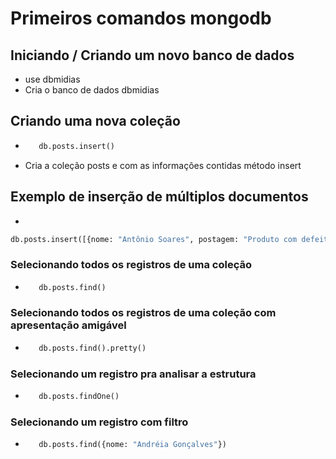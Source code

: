 # Primeiros comandos mongodb

## Iniciando / Criando um novo banco de dados 
 - use dbmidias 
 - Cria o banco de dados dbmidias
 
## Criando uma nova coleção
 - ```python 
      db.posts.insert() 
    ```
 - Cria a coleção posts e com as informações contidas método insert
 
## Exemplo de inserção de múltiplos documentos 
 - 
 ```python
 db.posts.insert([{nome: "Antônio Soares", postagem: "Produto com defeito", data: "17-01-2021"}]) 
 ``` 
### Selecionando todos os registros de uma coleção
 - ```python 
      db.posts.find() 
    ```

### Selecionando todos os registros de uma coleção com apresentação amigável
 - ```python 
      db.posts.find().pretty() 
    ```
### Selecionando um registro pra analisar a estrutura
 - ```python 
      db.posts.findOne()
    ```

### Selecionando um registro com filtro
 - ```python 
      db.posts.find({nome: "Andréia Gonçalves"})
    ```
